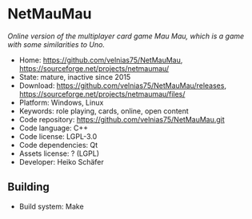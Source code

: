 # NetMauMau

_Online version of the multiplayer card game Mau Mau, which is a game with some similarities to Uno._

- Home: https://github.com/velnias75/NetMauMau, https://sourceforge.net/projects/netmaumau/
- State: mature, inactive since 2015
- Download: https://github.com/velnias75/NetMauMau/releases, https://sourceforge.net/projects/netmaumau/files/
- Platform: Windows, Linux
- Keywords: role playing, cards, online, open content
- Code repository: https://github.com/velnias75/NetMauMau.git
- Code language: C++
- Code license: LGPL-3.0
- Code dependencies: Qt
- Assets license: ? (LGPL)
- Developer: Heiko Schäfer

## Building

- Build system: Make
